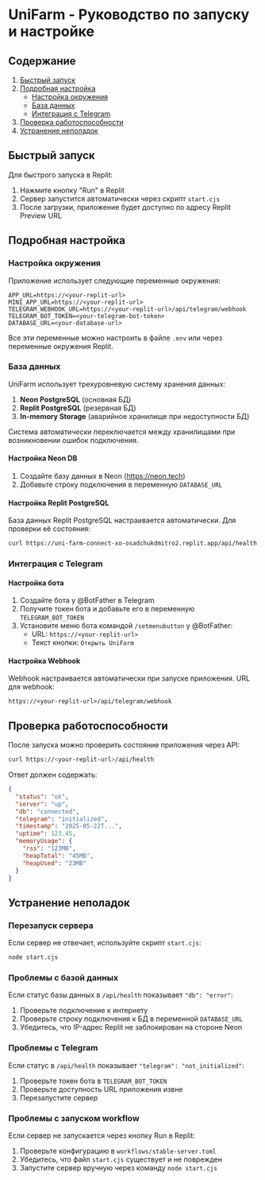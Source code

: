 # UniFarm - Руководство по запуску и настройке

## Содержание
1. [Быстрый запуск](#быстрый-запуск)
2. [Подробная настройка](#подробная-настройка)
   - [Настройка окружения](#настройка-окружения)
   - [База данных](#база-данных)
   - [Интеграция с Telegram](#интеграция-с-telegram)
3. [Проверка работоспособности](#проверка-работоспособности)
4. [Устранение неполадок](#устранение-неполадок)

## Быстрый запуск

Для быстрого запуска в Replit:

1. Нажмите кнопку "Run" в Replit
2. Сервер запустится автоматически через скрипт `start.cjs`
3. После загрузки, приложение будет доступно по адресу Replit Preview URL

## Подробная настройка

### Настройка окружения

Приложение использует следующие переменные окружения:

```
APP_URL=https://<your-replit-url>
MINI_APP_URL=https://<your-replit-url>
TELEGRAM_WEBHOOK_URL=https://<your-replit-url>/api/telegram/webhook
TELEGRAM_BOT_TOKEN=<your-telegram-bot-token>
DATABASE_URL=<your-database-url>
```

Все эти переменные можно настроить в файле `.env` или через переменные окружения Replit.

### База данных

UniFarm использует трехуровневую систему хранения данных:

1. **Neon PostgreSQL** (основная БД)
2. **Replit PostgreSQL** (резервная БД)
3. **In-memory Storage** (аварийное хранилище при недоступности БД)

Система автоматически переключается между хранилищами при возникновении ошибок подключения.

#### Настройка Neon DB

1. Создайте базу данных в Neon (https://neon.tech)
2. Добавьте строку подключения в переменную `DATABASE_URL`

#### Настройка Replit PostgreSQL

База данных Replit PostgreSQL настраивается автоматически. Для проверки её состояния:

```bash
curl https://uni-farm-connect-xo-osadchukdmitro2.replit.app/api/health
```

### Интеграция с Telegram

#### Настройка бота

1. Создайте бота у @BotFather в Telegram
2. Получите токен бота и добавьте его в переменную `TELEGRAM_BOT_TOKEN`
3. Установите меню бота командой `/setmenubutton` у @BotFather:
   - URL: `https://<your-replit-url>`
   - Текст кнопки: `Открыть UniFarm`

#### Настройка Webhook

Webhook настраивается автоматически при запуске приложения. URL для webhook:
```
https://<your-replit-url>/api/telegram/webhook
```

## Проверка работоспособности

После запуска можно проверить состояние приложения через API:

```bash
curl https://<your-replit-url>/api/health
```

Ответ должен содержать:
```json
{
  "status": "ok",
  "server": "up",
  "db": "connected", 
  "telegram": "initialized",
  "timestamp": "2025-05-22T...",
  "uptime": 123.45,
  "memoryUsage": {
    "rss": "123MB",
    "heapTotal": "45MB",
    "heapUsed": "23MB"
  }
}
```

## Устранение неполадок

### Перезапуск сервера

Если сервер не отвечает, используйте скрипт `start.cjs`:

```bash
node start.cjs
```

### Проблемы с базой данных

Если статус базы данных в `/api/health` показывает `"db": "error"`:

1. Проверьте подключение к интернету
2. Проверьте строку подключения к БД в переменной `DATABASE_URL`
3. Убедитесь, что IP-адрес Replit не заблокирован на стороне Neon

### Проблемы с Telegram

Если статус в `/api/health` показывает `"telegram": "not_initialized"`:

1. Проверьте токен бота в `TELEGRAM_BOT_TOKEN`
2. Проверьте доступность URL приложения извне
3. Перезапустите сервер

### Проблемы с запуском workflow

Если сервер не запускается через кнопку Run в Replit:

1. Проверьте конфигурацию в `workflows/stable-server.toml`
2. Убедитесь, что файл `start.cjs` существует и не поврежден
3. Запустите сервер вручную через команду `node start.cjs`
